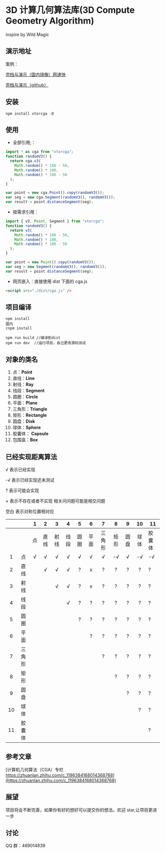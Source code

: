 # 3D 计算几何算法库(3D Compute Geometry Algorithm)

inspire by Wild Magic

## 演示地址

案例：

[完档与演示（国内镜像）网速快](http://dcgraph.gitee.io/xtorcga/)

[完档与演示（github）](https://yszhao91.github.io/xtorcga/)

## 安装

```
npm install xtorcga -D
```

## 使用

- 全部引用;：

```javascript
import * as cga from "xtorcga";
function randomV3() {
  return cga.v3(
    Math.random() * 100 - 50,
    Math.random() * 100,
    Math.random() * 100 - 50
  );
}

var point = new cga.Point().copy(randomV3());
var seg = new cga.Segment(randomV3(), randomV3());
var result = point.distanceSegment(seg);
```

- 按需求引用：

```javascript
import { v3, Point, Segment } from "xtorcga";
function randomV3() {
  return v3(
    Math.random() * 100 - 50,
    Math.random() * 100,
    Math.random() * 100 - 50
  );
}

var point = new Point().copy(randomV3());
var seg = new Segment(randomV3(), randomV3());
var result = point.distanceSegment(seg);
```

- 网页嵌入：直接使用 dist 下面的 cga.js

```html
<script src="./dist/cga.js" />
```

## 项目编译

```
npm install
国内
cnpm install

npm run build //编译到dist
npm run dev  //运行项目，自己更改源码测试
```

## 对象的类名

1. 点：**Point**
2. 直线：**Line**
3. 射线：**Ray**
4. 线段：**Segment**
5. 圆圈：**Circle**
6. 平面：**Plane**
7. 三角形：**Triangle**
8. 矩形：**Rectangle**
9. 圆盘：**Disk**
10. 球体：**Sphere**
11. 胶囊体： **Capsule**
12. 包围盒：**Box**

## 已经实现距离算法

√ 表示已经实现

-√ 表示已经实现还未测试

? 表示可能会实现

× 表示不存在或者不实现 相关问问题可能是相交问题

空白 表示对称位置相对应

|     |        |  1  |  2   |  3   |  4   |  5   |  6   |   7    |  8   |  9   |  10  | 11     |
| :-: | :----: | :-: | :--: | :--: | :--: | :--: | :--: | :----: | :--: | :--: | :--: | ------ |
|     |        | 点  | 直线 | 射线 | 线段 | 圆圈 | 平面 | 三角形 | 矩形 | 圆盘 | 球体 | 胶囊体 |
|  1  |   点   |  √  |  √   |  √   |  √   |  √   |  √   |   √    |  -√  |  √   |  -√  | -√     |
|  2  |  直线  |     |  √   |  √   |  √   |  ?   |  x   |   ?    |  ?   |  ?   |  ?   | ?      |
|  3  |  射线  |     |      |  √   |  √   |  ?   |  x   |   ?    |  ?   |  ?   |  ?   | ?      |
|  4  |  线段  |     |      |      |  √   |  ?   |  ?   |   ?    |  ?   |  ?   |  ?   | ?      |
|  5  |  圆圈  |     |      |      |      |  ?   |  ?   |   ?    |  ?   |  ?   |  ?   | ?      |
|  6  |  平面  |     |      |      |      |      |  ?   |   ?    |  ?   |  ?   |  ?   | ?      |
|  7  | 三角形 |     |      |      |      |      |      |   ?    |  ?   |  ?   |  ?   | ?      |
|  8  |  矩形  |     |      |      |      |      |      |        |  ?   |  ?   |  ?   | ?      |
|  9  |  圆盘  |     |      |      |      |      |      |        |      |  ?   |  ?   | ?      |
| 10  |  球体  |     |      |      |      |      |      |        |      |      |  ?   | ?      |
| 11  | 胶囊体 |     |      |      |      |      |      |        |      |      |      | ?      |

## 参考文章

[计算机几何算法（CGA）专栏 https://zhuanlan.zhihu.com/c_1196384168014368768](https://zhuanlan.zhihu.com/c_1196384168014368768)

## 展望

项目将会不断完善，如果你有好的想好可以提交你的想法。欢迎 star,让项目更进一步

## 讨论

QQ 群：469014839
